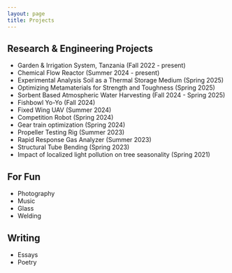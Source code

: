 ```yaml
---
layout: page
title: Projects
---
```


## Research & Engineering Projects
* Garden & Irrigation System, Tanzania (Fall 2022 - present)
* Chemical Flow Reactor (Summer 2024 - present)
* Experimental Analysis Soil as a Thermal Storage Medium	(Spring 2025)
* Optimizing Metamaterials for Strength and Toughness (Spring 2025)
* Sorbent Based Atmospheric Water Harvesting (Fall 2024 - Spring 2025)
* Fishbowl Yo-Yo (Fall 2024)
* Fixed Wing UAV (Summer 2024)
* Competition Robot (Spring 2024)
* Gear train optimization (Spring 2024)
* Propeller Testing Rig (Summer 2023)
* Rapid Response Gas Analyzer (Summer 2023)
* Structural Tube Bending (Spring 2023)
* Impact of localized light pollution on tree seasonality (Spring 2021)

## For Fun
* Photography
* Music
* Glass
* Welding

## Writing
* Essays
* Poetry



